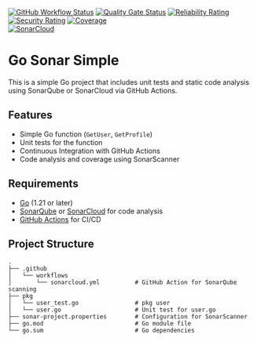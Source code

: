 [![GitHub Workflow Status](https://img.shields.io/github/actions/workflow/status/MrAndiw/go-sonar-simple/sonarcloud.yml?branch=master)](https://github.com/MrAndiw/go-sonar-simple/actions)
[![Quality Gate Status](https://sonarcloud.io/api/project_badges/measure?project=MrAndiw_go-sonar-simple&metric=alert_status)](https://sonarcloud.io/summary/new_code?id=MrAndiw_go-sonar-simple)
[![Reliability Rating](https://sonarcloud.io/api/project_badges/measure?project=MrAndiw_go-sonar-simple&metric=reliability_rating)](https://sonarcloud.io/summary/new_code?id=MrAndiw_go-sonar-simple)
[![Security Rating](https://sonarcloud.io/api/project_badges/measure?project=MrAndiw_go-sonar-simple&metric=security_rating)](https://sonarcloud.io/summary/new_code?id=MrAndiw_go-sonar-simple)
[![Coverage](https://sonarcloud.io/api/project_badges/measure?project=MrAndiw_go-sonar-simple&metric=coverage)](https://sonarcloud.io/summary/new_code?id=MrAndiw_go-sonar-simple)
<br>
[![SonarCloud](https://sonarcloud.io/images/project_badges/sonarcloud-black.svg)](https://sonarcloud.io/summary/new_code?id=MrAndiw_go-sonar-simple)

# Go Sonar Simple

This is a simple Go project that includes unit tests and static code analysis using SonarQube or SonarCloud via GitHub Actions.

## Features

- Simple Go function (`GetUser`, `GetProfile`)
- Unit tests for the function
- Continuous Integration with GitHub Actions
- Code analysis and coverage using SonarScanner

## Requirements

- [Go](https://golang.org/doc/install) (1.21 or later)
- [SonarQube](https://www.sonarqube.org/) or [SonarCloud](https://sonarcloud.io/) for code analysis
- [GitHub Actions](https://docs.github.com/en/actions) for CI/CD

## Project Structure

```plaintext
.
├── .github
│   └── workflows
│       └── sonarcloud.yml          # GitHub Action for SonarQube scanning
├── pkg
│   └── user_test.go                # pkg user
│   └── user.go                     # Unit test for user.go
├── sonar-project.properties        # Configuration for SonarScanner
├── go.mod                          # Go module file
└── go.sum                          # Go dependencies
```
